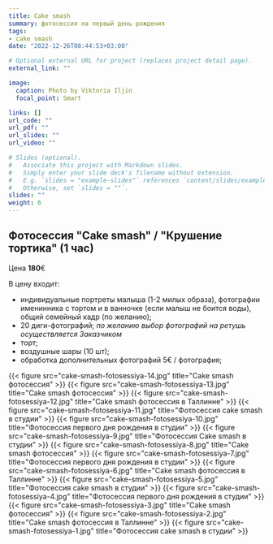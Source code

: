 ```yaml
---
title: Cake smash
summary: фотосессия на первый день рождения
tags:
- cake smash
date: "2022-12-26T08:44:53+03:00"

# Optional external URL for project (replaces project detail page).
external_link: ""

image:
  caption: Photo by Viktoria Iljin
  focal_point: Smart

links: []
url_code: ""
url_pdf: ""
url_slides: ""
url_video: ""

# Slides (optional).
#   Associate this project with Markdown slides.
#   Simply enter your slide deck's filename without extension.
#   E.g. `slides = "example-slides"` references `content/slides/example-slides.md`.
#   Otherwise, set `slides = ""`.
slides: ""
weight: 6
---
```


## Фотосессия "Cake smash" / "Крушение тортика" (1 час) 

Цена **180**€

В цену входит: 

* индивидуальные портреты малыша (1-2 милых образа), фотографии именинника с тортом и в ванночке (если малыш не боится воды), общий семейный кадр (по желанию);
* 20 диги-фотографий;
_по желанию выбор фотографий на ретушь осуществляется Заказчиком_
* торт;
* воздушные шары (10 шт);
* обработка дополнительных фотографий 5€ / фотография;

{{< figure src="cake-smash-fotosessiya-14.jpg" title="Сake smash фотосессия" >}}
{{< figure src="cake-smash-fotosessiya-13.jpg" title="Сake smash фотосессия" >}}
{{< figure src="cake-smash-fotosessiya-12.jpg" title="Сake smash фотосессия в Таллинне" >}}
{{< figure src="cake-smash-fotosessiya-11.jpg" title="Фотосессия cake smash в студии" >}}
{{< figure src="cake-smash-fotosessiya-10.jpg" title="Фотосессия первого дня рождения в студии" >}}
{{< figure src="cake-smash-fotosessiya-9.jpg" title="Фотосессия Сake smash в студии" >}}
{{< figure src="cake-smash-fotosessiya-8.jpg" title="Сake smash фотосессия" >}}
{{< figure src="cake-smash-fotosessiya-7.jpg" title="Фотосессия первого дня рождения в студии" >}}
{{< figure src="cake-smash-fotosessiya-6.jpg" title="Сake smash фотосессия в Таллинне" >}}
{{< figure src="cake-smash-fotosessiya-5.jpg" title="Фотосессия cake smash в студии" >}}
{{< figure src="cake-smash-fotosessiya-4.jpg" title="Фотосессия первого дня рождения в студии" >}}
{{< figure src="cake-smash-fotosessiya-3.jpg" title="Сake smash фотосессия" >}}
{{< figure src="cake-smash-fotosessiya-2.jpg" title="Сake smash фотосессия в Таллинне" >}}
{{< figure src="cake-smash-fotosessiya-1.jpg" title="Фотосессия cake smash в студии" >}}